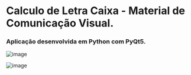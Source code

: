 # Calculo de Letra Caixa - Material de Comunicação Visual.

### Aplicação desenvolvida em Python com PyQt5.

![image](https://user-images.githubusercontent.com/101942554/201242687-caa26172-062d-4899-b476-0a3762547d98.png)

![image](https://user-images.githubusercontent.com/101942554/201242805-9cf9f9e4-c361-4fe5-9d97-fdd832310c78.png)

